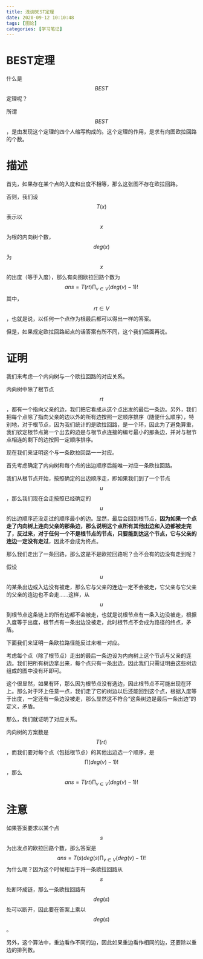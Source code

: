 ```yaml
---
title: 浅谈BEST定理
date: 2020-09-12 10:10:48
tags: [图论]
categories: [学习笔记]
---
```


# BEST定理

什么是$$BEST$$定理呢？

所谓$$BEST$$，是由发现这个定理的四个人缩写构成的。这个定理的作用，是求有向图欧拉回路的个数。

# 描述

首先，如果存在某个点的入度和出度不相等，那么这张图不存在欧拉回路。

否则，我们设$$T(x)$$表示以$$x$$为根的内向树个数，$$deg(x)$$为$$x$$的出度（等于入度），那么有向图欧拉回路个数为
$$
ans=T(rt)\prod_{v\in V}(deg(v)-1)!
$$
其中，$$rt\in V$$，也就是说，以任何一个点作为根最后都可以得出一样的答案。

但是，如果规定欧拉回路起点的话答案有所不同，这个我们后面再说。

# 证明

我们来考虑一个内向树与一个欧拉回路的对应关系。

内向树中除了根节点$$rt$$，都有一个指向父亲的边，我们把它看成从这个点出发的最后一条边。另外，我们把每个点除了指向父亲的边以外的所有边按照一定顺序排序（随便什么顺序），特别地，对于根节点，因为我们统计的是欧拉回路，是一个环，因此为了避免算重，我们钦定根节点第一个出去的边是与根节点连接的编号最小的那条边，并对与根节点相连的剩下的边按照一定顺序排序。

现在我们来证明这个与一条欧拉回路一一对应。

首先考虑确定了内向树和每个点的出边顺序后能唯一对应一条欧拉回路。

我们从根节点开始，按照确定的出边顺序走，即如果我们到了一个节点$$u$$，那么我们现在会走按照已经确定的$$u$$的出边顺序还没走过的顺序最小的边。显然，最后会回到根节点，**因为如果一个点走了内向树上连向父亲的那条边，那么说明这个点所有其他出边和入边都被走完了，反过来，对于任何一个不是根节点的节点，只要能到达这个节点，它与父亲的连边一定没有走过**，因此不会成为终点。

那么我们走出了一条回路，那么这是不是欧拉回路呢？会不会有的边没有走到呢？

假设$$u$$的某条出边或入边没有被走，那么它与父亲的连边一定不会被走，它父亲与它父亲的父亲的连边也不会走……这样，从$$u$$到根节点这条链上的所有边都不会被走，也就是说根节点有一条入边没被走，根据入度等于出度，根节点有一条出边没被走，此时根节点不会成为路径的终点，矛盾。

下面我们来证明一条欧拉路径能反过来唯一对应。

考虑每个点（除了根节点）走出的最后一条边设为内向树上这个节点与父亲的连边。我们把所有树边拿出来，每个点只有一条出边，因此我们只需证明由这些树边组成的图中没有环即可。

这个很显然，如果有环，那么因为根节点没有选边，因此根节点不可能出现在环上。那么对于环上任意一点，我们走了它的树边以后还能回到这个点，根据入度等于出度，一定还有一条边没被走，那么显然这不符合“这条树边是最后一条出边”的定义，矛盾。

那么，我们就证明了对应关系。

 内向树的方案数是$$T(rt)$$，而我们要对每个点（包括根节点）的其他出边选一个顺序，是$$\prod (deg(v)-1)!$$，那么
$$
ans=T(rt)\prod_{v\in V}(deg(v)-1)!
$$

# 注意

如果答案要求以某个点$$s$$为出发点的欧拉回路个数，那么答案是
$$
ans=T(s)deg(s)\prod_{v\in V}(deg(v)-1)!
$$
为什么呢？因为这个时候相当于将一条欧拉回路从$$s$$处断环成链，那么一条欧拉回路有$$deg(s)$$处可以断开，因此要在答案上乘以$$deg(s)$$。

另外，这个算法中，重边看作不同的边，因此如果重边看作相同的边，还要除以重边的排列数。